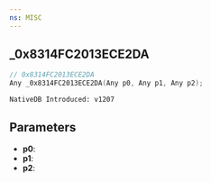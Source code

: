 ```yaml
---
ns: MISC
---
```

## _0x8314FC2013ECE2DA

```c
// 0x8314FC2013ECE2DA
Any _0x8314FC2013ECE2DA(Any p0, Any p1, Any p2);
```

```
NativeDB Introduced: v1207
```

## Parameters
* **p0**:
* **p1**:
* **p2**:
